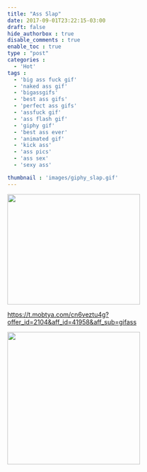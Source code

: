 ```yaml
---
title: "Ass Slap"
date: 2017-09-01T23:22:15-03:00
draft: false
hide_authorbox : true
disable_comments : true
enable_toc : true
type : "post"
categories :
  - 'Hot'
tags :
  - 'big ass fuck gif'
  - 'naked ass gif'
  - 'bigassgifs'
  - 'best ass gifs'
  - 'perfect ass gifs'
  - 'assfuck gif'
  - 'ass flash gif'
  - 'giphy gif'
  - 'best ass ever'
  - 'animated gif'
  - 'kick ass'
  - 'ass pics'
  - 'ass sex'
  - 'sexy ass'

thumbnail : 'images/giphy_slap.gif'
---
```

<!--more-->




<a href="https://t.frtyi.com/zkd7k8l24g?offer_id=2676&aff_id=41958&bo=2779,2778,2777,2776,2775&file_id=122739" target="_blank"><img src="https://www.imglnka.com/2676/001752A_LIJA_18_ALL_EN_71_L.gif" width="300" height="250" border="0" /></a><img src="https://t.frtyi.com/jltw5jdpky?offer_id=2676&aff_id=41958&bo=2779,2778,2777,2776,2775&file_id=122739" width="1" height="1" />

https://t.mobtya.com/cn6veztu4g?offer_id=2104&aff_id=41958&aff_sub=gifass

<a href="https://t.frtyj.com/tlce221r5s?offer_id=3976&aff_id=41958&bo=2745,2746,2748,2749,2750&file_id=218820" target="_blank"><img src="https://www.imglnka.com/3976/003657B_ADLR_18_ALL_EN_9108_L.png" width="300" height="300" border="0" /></a><img src="https://t.frtyj.com/nt411kbcw2?offer_id=3976&aff_id=41958&bo=2745,2746,2748,2749,2750&file_id=218820" width="1" height="1" />
